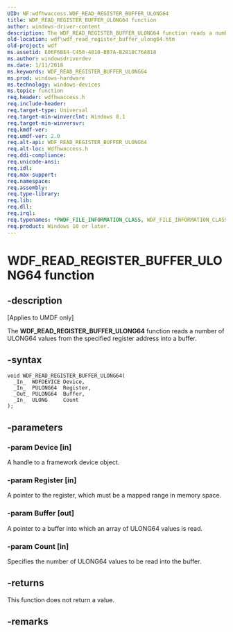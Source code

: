 ```yaml
---
UID: NF:wdfhwaccess.WDF_READ_REGISTER_BUFFER_ULONG64
title: WDF_READ_REGISTER_BUFFER_ULONG64 function
author: windows-driver-content
description: The WDF_READ_REGISTER_BUFFER_ULONG64 function reads a number of ULONG64 values from the specified register address into a buffer.
old-location: wdf\wdf_read_register_buffer_ulong64.htm
old-project: wdf
ms.assetid: E06F6BE4-C450-4810-BB7A-B2818C76A818
ms.author: windowsdriverdev
ms.date: 1/11/2018
ms.keywords: WDF_READ_REGISTER_BUFFER_ULONG64
ms.prod: windows-hardware
ms.technology: windows-devices
ms.topic: function
req.header: wdfhwaccess.h
req.include-header: 
req.target-type: Universal
req.target-min-winverclnt: Windows 8.1
req.target-min-winversvr: 
req.kmdf-ver: 
req.umdf-ver: 2.0
req.alt-api: WDF_READ_REGISTER_BUFFER_ULONG64
req.alt-loc: Wdfhwaccess.h
req.ddi-compliance: 
req.unicode-ansi: 
req.idl: 
req.max-support: 
req.namespace: 
req.assembly: 
req.type-library: 
req.lib: 
req.dll: 
req.irql: 
req.typenames: *PWDF_FILE_INFORMATION_CLASS, WDF_FILE_INFORMATION_CLASS
req.product: Windows 10 or later.
---
```


# WDF_READ_REGISTER_BUFFER_ULONG64 function



## -description
<p class="CCE_Message">[Applies to UMDF only]

The <b>WDF_READ_REGISTER_BUFFER_ULONG64</b> function reads a number of ULONG64 values from the specified register address into a buffer.



## -syntax

````
void WDF_READ_REGISTER_BUFFER_ULONG64(
  _In_  WDFDEVICE Device,
  _In_  PULONG64  Register,
  _Out_ PULONG64  Buffer,
  _In_  ULONG     Count 
);
````


## -parameters

### -param Device [in]

A handle to a framework device object.


### -param Register [in]

A pointer to the register, which must be a mapped range in memory space.


### -param Buffer [out]

A pointer to a buffer into which an array of ULONG64 values is read.


### -param Count  [in]

Specifies the number of ULONG64 values to be read into the buffer.


## -returns
This function does not return a value.


## -remarks
